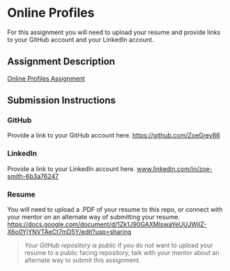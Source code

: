 # Online Profiles
For this assignment you will need to upload your resume and provide links to your GitHub account and your LinkedIn account.

## Assignment Description
[Online Profiles Assignment](https://education.launchcode.org/liftoff/modules/assignments/online-profiles)

## Submission Instructions
 
### GitHub
Provide a link to your GitHub account here.
https://github.com/ZoeGrey86
 
### LinkedIn
Provide a link to your LinkedIn account here.
www.linkedin.com/in/zoe-smith-6b3a76247

### Resume
You will need to upload a .PDF of your resume to this repo, or connect with your mentor on an alternate way of submitting your resume.
https://docs.google.com/document/d/1Zk1J90GAXMlswaYeUUJWjlZ-X6o0YjYNVTAeCt7mD5Y/edit?usp=sharing

> *Your GitHub repository is public* if you do not want to upload your resume to a public facing repository, talk with your mentor about an alternate way to submit this assignment.
